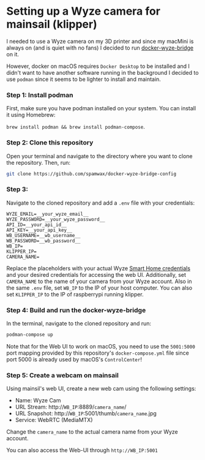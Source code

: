 # Setting up a Wyze camera for mainsail (klipper)

I needed to use a Wyze camera on my 3D printer and since my macMini is always on (and is quiet with no fans) I decided to run [docker-wyze-bridge](https://github.com/mrlt8/docker-wyze-bridge) on it.

However, docker on macOS requires `Docker Desktop` to be installed and I didn't want to have another software running in the background I decided to use `podman` since it seems to be lighter to install and maintain.

### Step 1: Install podman

First, make sure you have podman installed on your system. You can install it using Homebrew:

`brew install podman && brew install podman-compose`.

### Step 2: Clone this repository

Open your terminal and navigate to the directory where you want to clone the repository. Then, run:

```bash
git clone https://github.com/spamwax/docker-wyze-bridge-config
```

### Step 3:

Navigate to the cloned repository and add a `.env` file with your credentials:

```
WYZE_EMAIL=__your_wyze_email__
WYZE_PASSWORD=__your_wyze_password__
API_ID=__your_api_id__
API_KEY=__your_api_key__
WB_USERNAME=__wb_username__
WB_PASSWORD=__wb_password__
WB_IP=
KLIPPER_IP=
CAMERA_NAME=
```

Replace the placeholders with your actual Wyze [Smart Home credentials](https://developer-api-console.wyze.com/#/apikey/view) and your desired credentials for accessing the web UI.
Additionally, set `CAMERA_NAME` to the name of your camera from your Wyze account.
Also in the same `.env` file, set `WB_IP` to the IP of your host computer.
You can also set `KLIPPER_IP` to the IP of raspberrypi running klipper.

### Step 4: Build and run the docker-wyze-bridge

In the terminal, navigate to the cloned repository and run:

```bash
podman-compose up
```
Note that for the Web UI to work on macOS, you need to use the `5001:5000` port mapping provided by this repository's `docker-compose.yml` file
since port 5000 is already used by macOS's `ControlCenter`!

### Step 5: Create a webcam on mainsail

Using mainsil's web UI, create a new web cam using the following settings:

- Name: Wyze Cam
- URL Stream: http://`WB_IP`:8889/`camera_name`/ 
- URL Snapshot: http://`WB_IP`:5001/thumb/`camera_name`.jpg
- Service: WebRTC (MediaMTX)

Change the `camera_name` to the actual camera name from your Wyze account.

You can also access the Web-UI through `http://WB_IP:5001`
